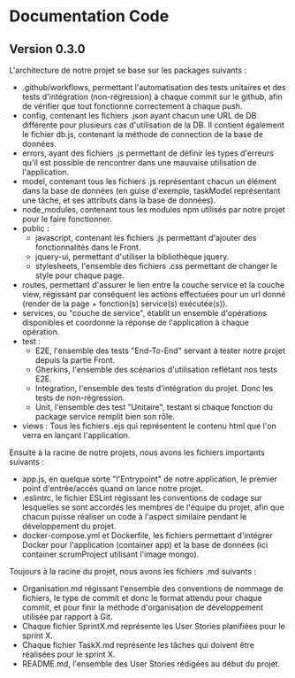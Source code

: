 # Documentation Code

## Version 0.3.0

L'architecture de notre projet se base sur les packages suivants :

- .github/workflows, permettant l'automatisation des tests unitaires et des tests d'intégration (non-régression) à chaque commit sur le github, afin de 
vérifier que tout fonctionne correctement à chaque push.
- config, contenant les fichiers .json ayant chacun une URL de DB différente pour plusieurs cas d'utilisation de la DB. Il contient également 
le fichier db.js, contenant la méthode de connection de la base de données.
- errors, ayant des fichiers .js permettant de définir les types d'erreurs qu'il est possible de rencontrer dans une mauvaise utilisation de l'application.
- model, contenant tous les fichiers .js représentant chacun un élément dans la base de données (en guise d'exemple, 
taskModel représentant une tâche, et ses attributs dans la base de données).
- node_modules, contenant tous les modules npm utilisés par notre projet pour le faire fonctionner.
- public :
    - javascript, contenant les fichiers .js permettant d'ajouter des fonctionnalités dans le Front.
    - jquery-ui, permettant d'utiliser la bibliothèque jquery.
    - stylesheets, l'ensemble des fichiers .css permettant de changer le style pour chaque page.
- routes, permettant d'assurer le lien entre la couche service et la couche view, régissant par conséquent les actions effectuées pour un url donné
(render de la page + fonction(s) service(s) exécutée(s)). 
- services, ou "couche de service", établit un ensemble d'opérations disponibles et coordonne la réponse de l'application à chaque opération.
- test :
    - E2E, l'ensemble des tests "End-To-End" servant à tester notre projet depuis la partie Front.
    - Gherkins, l'ensemble des scénarios d'utilisation reflétant nos tests E2E.
    - Integration, l'ensemble des tests d'intégration du projet. Donc les tests de non-régression.
    - Unit, l'ensemble des test "Unitaire", testant si chaque fonction du package service remplit bien son rôle.
- views : Tous les fichiers .ejs qui représentent le contenu html que l'on verra en lançant l'application.

Ensuite à la racine de notre projets, nous avons les fichiers importants suivants :

- app.js, en quelque sorte "l'Entrypoint" de notre application, le premier point d'entrée/accès quand on lance notre projet.
- .eslintrc, le fichier ESLint régissant les conventions de codage sur lesquelles se sont accordés les membres de l'équipe du projet, afin que 
chacun puisse réaliser un code à l'aspect similaire pendant le développement du projet.
- docker-compose.yml et Dockerfile, les fichiers permettant d'intégrer Docker pour l'application (container app) 
et la base de données (ici container scrumProject utilisant l'image mongo).

Toujours à la racine du projet, nous avons les fichiers .md suivants :

- Organisation.md régissant l'ensemble des conventions de nommage de fichiers, le type de commit et donc le format attendu pour chaque commit, et pour finir 
la méthode d'organisation de développement utilisée par rapport à Git.
- Chaque fichier SprintX.md représente les User Stories planifiées pour le sprint X.
- Chaque fichier TaskX.md représente les tâches qui doivent être réalisées pour le sprint X.
- README.md, l'ensemble des User Stories rédigées au début du projet.